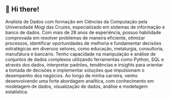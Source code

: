 ## 👋 Hi there!
Analista de Dados com formação em Ciências da Computação pela Universidade Mogi das Cruzes, especializado em sistemas de informação e banco de dados. Com mais de 28 anos de experiência, possuo habilidade comprovada em resolver problemas de maneira eficiente, otimizar processos, identificar oportunidades de melhoria e fundamentar decisões estratégicas em diversos setores, como educação, metalurgia, consultoria, manufatura e bancário. Tenho capacidade na manipulação e análise de conjuntos de dados complexos utilizando ferramentas como Python, SQL e através dos dados, interpretar padrões, tendências e insights para orientar a tomada de decisões e implementar soluções que impulsionam o desempenho dos negócios. Ao longo de minha carreira, venho desenvolvendo uma forte abordagem analítica, com conhecimento em modelagem de dados, visualização de dados, análise e modelagem estatística.
